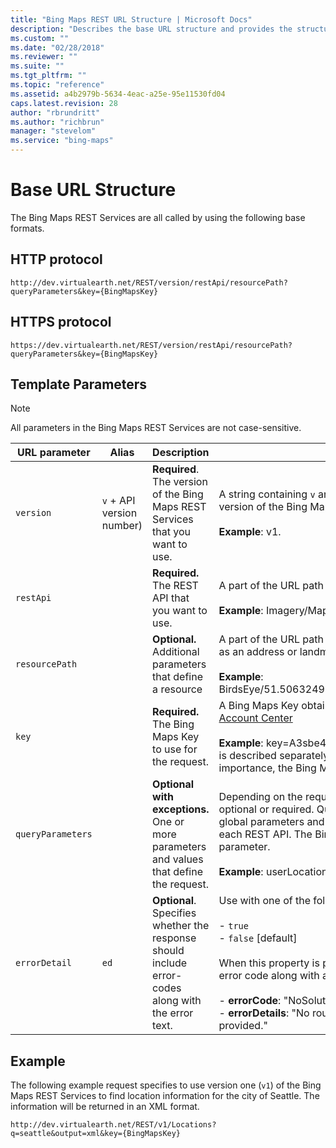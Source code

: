 ```yaml
---
title: "Bing Maps REST URL Structure | Microsoft Docs"
description: "Describes the base URL structure and provides the structure's HTTP and HTTPS protocols, template parameters, and an example."
ms.custom: ""
ms.date: "02/28/2018"
ms.reviewer: ""
ms.suite: ""
ms.tgt_pltfrm: ""
ms.topic: "reference"
ms.assetid: a4b2979b-5634-4eac-a25e-95e11530fd04
caps.latest.revision: 28
author: "rbrundritt"
ms.author: "richbrun"
manager: "stevelom"
ms.service: "bing-maps"
---
```


# Base URL Structure

The Bing Maps REST Services are all called by using the following base formats.  
  
## HTTP protocol

```url
http://dev.virtualearth.net/REST/version/restApi/resourcePath?queryParameters&key={BingMapsKey}  
```

## HTTPS protocol  

```url
https://dev.virtualearth.net/REST/version/restApi/resourcePath?queryParameters&key={BingMapsKey}  
```

## Template Parameters  
  
> [!NOTE]
> All parameters in the Bing Maps REST Services are not case-sensitive.
  
|URL parameter|Alias|Description|Values|  
|------|-----------------|------------|---|  
|`version` |`v` + API version number)|**Required**. The version of the Bing Maps REST Services that you want to use.|A string containing `v` and an integer that specifies the version of the Bing Maps REST Services.<br /><br /> **Example**: v1.|
|`restApi`||**Required.** The REST API that you want to use.|A part of the URL path that identifies the REST API.<br /><br /> **Example**: Imagery/Map|
|`resourcePath`||**Optional.** Additional parameters that define a resource|A part of the URL path that specifies a resource, such as an address or landmark.<br /><br /> **Example**: BirdsEye/51.5063249319792,-0.127144753932953|
|`key`||**Required.** The Bing Maps Key to use for the request.|A Bing Maps Key obtained from the [Bing Maps Account Center](https://www.bingmapsportal.com/)<br /><br /> **Example**: key=A3sbe47EeFWsSlklbe **Note:**  Although it is described separately in this table because of its importance, the Bing Maps Key is a query parameter.|  
|`queryParameters`||**Optional with exceptions.** One or more parameters and values that define the request.|Depending on the request, query parameters may be optional or required. Query parameters consist of global parameters and parameters that are specific to each REST API. The Bing Maps Key is a required query parameter.<br /><br /> **Example**: userLocation=49.1231,-98.231|  
|`errorDetail`|`ed`|**Optional**. Specifies whether the response should include error-codes along with the error text.|Use with one of the following values.<br /><br /> -   `true`<br />-   `false` [default]<br /><br /> When this property is provided, response includes an error code along with a description for failed requests:<br /><br /> -   **errorCode**: "NoSolution"<br />-   **errorDetails**: "No route was found for the waypoints provided."|  
  
## Example

 The following example request specifies to use version one (`v1`) of the Bing Maps REST Services to find location information for the city of Seattle. The information will be returned in an XML format.  

```url
http://dev.virtualearth.net/REST/v1/Locations?q=seattle&output=xml&key={BingMapsKey}  
```